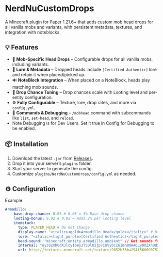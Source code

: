 # NerdNuCustomDrops

A Minecraft plugin for [Paper](https://papermc.io/) 1.21.6+ that adds custom mob head drops for all vanilla mobs and variants, with persistent metadata, textures, and integration with noteblocks.

## 💡 Features

- 🎯 **Mob-Specific Head Drops** – Configurable drops for all vanilla mobs, including variants.
- 🧠 **Lore & Metadata** – Dropped heads include `[Certified Authentic]` lore and retain it when placed/picked up.
- 🔊 **NoteBlock Integration** – When placed on a NoteBlock, heads play matching mob sounds.
- 🧪 **Drop Chance Tuning** – Drop chances scale with Looting level and per-entity configuration.
- ⚙️ **Fully Configurable** – Texture, lore, drop rates, and more via `config.yml`.
- 🧾 **Commands & Debugging** – `/mobhead` command with subcommands like `list`, `set-head`, and `reload`.
- Note Debugging is for Dev Users. Set it true in Config for Debugging to be enabled. 

## 📦 Installation

1. Download the latest `.jar` from [Releases]([https://github.com/Mats1300/NerdNuCustomDrops/releases]).
2. Drop it into your server’s `plugins` folder.
3. Start your server to generate the config.
4. Customize `plugins/NerdNuCustomDrops/config.yml` as needed.

## ⚙️ Configuration

Example
```yaml
Armadillo:
    base-drop-chance: 0.05 # 0.05 = 5% Base drop chance 
    looting-bonus: 0.02 # 0.02 = Adds 2% per looting level 
    itemstack:
      type: PLAYER_HEAD # Do not Change
      display-name: "<italic><gold>Armadillo Head</gold></italic>" # Use Adventure that built into Paper
      lore: "<italic><light_purple>[Certified Authentic]</light_purple></italic>"
      head-sound: "minecraft:entity.armadillo.ambient" // Get sounds from the official Minecraft Wiki 
      internal: "eyJ0ZXh0dXJlcyI6eyJTS0lOIjp7InVybCI6Imh0dHA6Ly90ZXh0dXJlcy5taW5lY3JhZnQubmV0L3RleHR1cmUvOTg1MmIzM2JhMjk0ZjU2MDA5MDc1MmQxMTNmZTcyOGNiYzdkZDA0MjAyOWEzOGQ1MzgyZDY1YTIxNDYwNjhiNyJ9fX0="  
      url: http://textures.minecraft.net/texture/9852b33ba294f560090752d113fe728cbc7dd042029a38d5382d65a2146068b7 # Get Internal and Url from here https://minecraft-heads.com/
